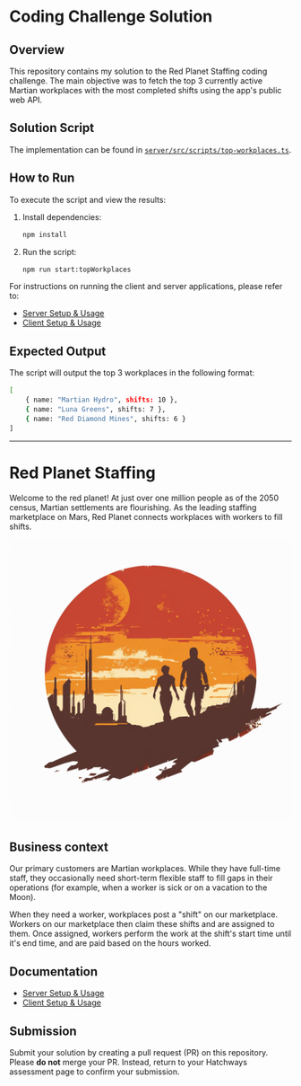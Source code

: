 
# Coding Challenge Solution

## Overview
This repository contains my solution to the Red Planet Staffing coding challenge. The main objective was to fetch the top 3 currently active Martian workplaces with the most completed shifts using the app's public web API.

## Solution Script
The implementation can be found in [`server/src/scripts/top-workplaces.ts`](server/src/scripts/top-workplaces.ts).

## How to Run
To execute the script and view the results:

1. Install dependencies:
	```sh
	npm install
	```

2. Run the script:
	 ```sh
	 npm run start:topWorkplaces
	 ```

For instructions on running the client and server applications, please refer to:
- [Server Setup & Usage](./server/README.md)
- [Client Setup & Usage](./client/README.md)

## Expected Output
The script will output the top 3 workplaces in the following format:

```bash
[
	{ name: "Martian Hydro", shifts: 10 },
	{ name: "Luna Greens", shifts: 7 },
	{ name: "Red Diamond Mines", shifts: 6 }
]
```

---

# Red Planet Staffing

Welcome to the red planet! At just over one million people as of the 2050 census, Martian settlements are flourishing. As the leading staffing marketplace on Mars, Red Planet connects workplaces with workers to fill shifts.

![Red Planet Staffing](./assets/red-planet.webp)

## Business context

Our primary customers are Martian workplaces. While they have full-time staff, they occasionally need short-term flexible staff to fill gaps in their operations (for example, when a worker is sick or on a vacation to the Moon).

When they need a worker, workplaces post a "shift" on our marketplace. Workers on our marketplace then claim these shifts and are assigned to them. Once assigned, workers perform the work at the shift's start time until it's end time, and are paid based on the hours worked.

## Documentation

- [Server Setup & Usage](./server/README.md)
- [Client Setup & Usage](./client/README.md)

## Submission

Submit your solution by creating a pull request (PR) on this repository. Please **do not** merge your PR. Instead, return to your Hatchways assessment page to confirm your submission.
